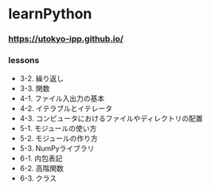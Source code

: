 # learnPython
### https://utokyo-ipp.github.io/
### lessons
+ 3-2. 繰り返し
+ 3-3. 関数
+ 4-1. ファイル入出力の基本
+ 4-2. イテラブルとイテレータ
+ 4-3. コンピュータにおけるファイルやディレクトリの配置
+ 5-1. モジュールの使い方
+ 5-2. モジュールの作り方
+ 5-3. NumPyライブラリ
+ 6-1. 内包表記
+ 6-2. 高階関数
+ 6-3. クラス